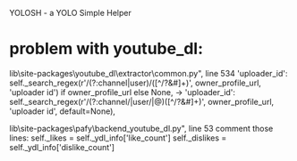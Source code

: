 YOLOSH - a YOLO Simple Helper 

# problem with youtube_dl:
lib\site-packages\youtube_dl\extractor\common.py", line 534
'uploader_id': self._search_regex(r'/(?:channel|user)/([^/?&#]+)', owner_profile_url, 'uploader id') if owner_profile_url else None,
-> 'uploader_id': self._search_regex(r'/(?:channel/|user/|@)([^/?&#]+)', owner_profile_url, 'uploader id', default=None),

lib\site-packages\pafy\backend_youtube_dl.py", line 53
comment those lines:
self._likes = self._ydl_info['like_count']
self._dislikes = self._ydl_info['dislike_count']
